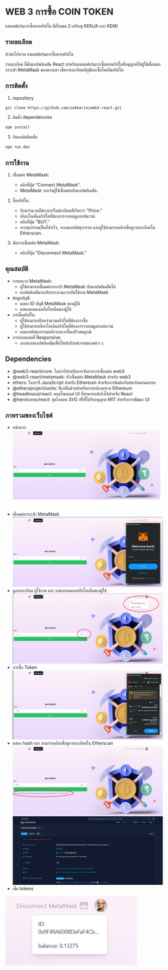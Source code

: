 # WEB 3 การซื้อ COIN TOKEN

แพลตฟอร์มการซื้อขายคริปโต มีทั้งหมด 2 เหรียญ KENJA และ KEMI

## รายละเอียด

หัวข้อโปรเจค
แพลตฟอร์มการซื้อขายคริปโต

รายละเอียด
นี้คือแอปพลิเคชัน React สำหรับแพลตฟอร์มการซื้อขายคริปโตที่อนุญาตให้ผู้ใช้เชื่อมต่อกระเป๋า MetaMask ของพวกเขา เช็ครายละเอียดบัญชีและซื้อโทเค็นคริปโต

## การติดตั้ง
1. repository
``` bash
git clone https://github.com/sekkarin/web3-react.git
```
2. ติดตั้ง dependencies
``` bash
npm install
```
3. รันแอปพลิเคชัน
``` bash
npm run dev 
```
## การใช้งาน
1. เชื่อมต่อ MetaMask:
    *   คลิกที่ปุ่ม "Connect MetaMask".
    *   MetaMask จะแจ้งผู้ใช้เชื่อมต่อกับแอปพลิเคชัน.
2. ซื้อคริปโต:

    *   ป้อนจำนวนที่ต้องการในช่องป้อนที่เรียกว่า "Price."
    *   เลือกโทเค็นคริปโตที่ต้องการจากเมนูดรอปดาวน์.
    *   คลิกที่ปุ่ม "BUY."
    *   หากธุรกรรมเป็นที่สำเร็จ, จะแสดงรหัสธุรกรรม และผู้ใช้สามารถคลิกเพื่อดูรายละเอียดใน Etherscan.
3. ตัดการเชื่อมต่อ MetaMask:
    *   คลิกที่ปุ่ม "Disconnect MetaMask."
## คุณสมบัติ
* การผนวก MetaMask:
    * ผู้ใช้สามารถเชื่อมต่อกระเป๋า MetaMask กับแอปพลิเคชันได้
    * แอปพลิเคชันรองรับกระบวนการเปิดใช้งาน MetaMask
* ข้อมูลบัญชี:
    * แสดง ID บัญชี MetaMask ของผู้ใช้
    * แสดงยอดคงเหลือโทเค็นของผู้ใช้
* การซื้อคริปโต:
    * ผู้ใช้สามารถป้อนจำนวนคริปโตที่ต้องการซื้อ
    * ผู้ใช้สามารถเลือกโทเค็นคริปโตที่ต้องการจากเมนูดรอปดาวน์
    * แสดงรหัสธุรกรรมหลังจากการซื้อเสร็จสมบูรณ์
* การออกแบบที่ Responsive:
    * ออกแบบแอปพลิเคชันเพื่อให้เข้ากับหน้าจอขนาดต่าง ๆ
## Dependencies
* @web3-react/core: ไลบรารีสำหรับการจัดการการเชื่อมต่อ web3
* @web3-react/metamask: ตัวเชื่อมต่อ MetaMask สำหรับ web3
* ethers: ไลบรารี JavaScript สำหรับ Ethereum สำหรับการติดต่อกับสมาร์ทคอนแทรค
* @ethersproject/units: ฟังก์ชันช่วยสำหรับการแปลงหน่วย Ethereum
* @headlessui/react: คอมโพเนนต์ UI ที่สามารถเข้าถึงได้สำหรับ React
* @heroicons/react: ชุดไอคอน SVG ฟรีที่ได้รับอนุญาต MIT สำหรับการพัฒนา UI

## ภาพรวมของเว็บไซต์
* หน้าแรก
![alt](./images//home.png)
* เชื่อมต่อกระเป๋า MetaMask
![alt](./images//connectToMetanask.png)
* ดูลายละเอียด ผู้ใช้งาน และ แสดงยอดคงเหลือโทเค็นของผู้ใช้
![alt](./images/connectedAndinfo.png)
* การซื้อ Token
![alt](./images//buyToken.png)
* แสดง hash และ สามารถคลิกเพื่อดูรายละเอียดใน Etherscan
![alt](./images/hash.png)
![alt](./images//etherscan.png)
* เช็ค tokens


![alt](./images//info.png)
